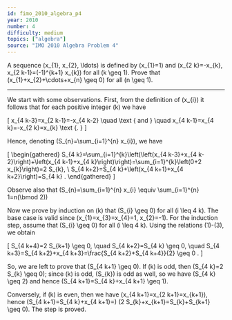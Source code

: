 ```yaml
---
id: fimo_2010_algebra_p4
year: 2010
number: 4
difficulty: medium
topics: ["algebra"]
source: "IMO 2010 Algebra Problem 4"
---
```


A sequence \(x_{1}, x_{2}, \ldots\) is defined by \(x_{1}=1\) and \(x_{2 k}=-x_{k}, x_{2 k-1}=(-1)^{k+1} x_{k}\) for all \(k \geq 1\). Prove that \(x_{1}+x_{2}+\cdots+x_{n} \geq 0\) for all \(n \geq 1\).

---
We start with some observations. First, from the definition of \(x_{i}\) it follows that for each positive integer \(k\) we have

\[
x_{4 k-3}=x_{2 k-1}=-x_{4 k-2} \quad \text { and } \quad x_{4 k-1}=x_{4 k}=-x_{2 k}=x_{k} \text {. }
\]

Hence, denoting \(S_{n}=\sum_{i=1}^{n} x_{i}\), we have

\[
\begin{gathered}
S_{4 k}=\sum_{i=1}^{k}\left(\left(x_{4 k-3}+x_{4 k-2}\right)+\left(x_{4 k-1}+x_{4 k}\right)\right)=\sum_{i=1}^{k}\left(0+2 x_{k}\right)=2 S_{k}, \\
S_{4 k+2}=S_{4 k}+\left(x_{4 k+1}+x_{4 k+2}\right)=S_{4 k} .
\end{gathered}
\]

Observe also that \(S_{n}=\sum_{i=1}^{n} x_{i} \equiv \sum_{i=1}^{n} 1=n(\bmod 2)\)

Now we prove by induction on \(k\) that \(S_{i} \geq 0\) for all \(i \leq 4 k\). The base case is valid since \(x_{1}=x_{3}=x_{4}=1, x_{2}=-1\). For the induction step, assume that \(S_{i} \geq 0\) for all \(i \leq 4 k\). Using the relations (1)-(3), we obtain

\[
S_{4 k+4}=2 S_{k+1} \geq 0, \quad S_{4 k+2}=S_{4 k} \geq 0, \quad S_{4 k+3}=S_{4 k+2}+x_{4 k+3}=\frac{S_{4 k+2}+S_{4 k+4}}{2} \geq 0 .
\]

So, we are left to prove that \(S_{4 k+1} \geq 0\). If \(k\) is odd, then \(S_{4 k}=2 S_{k} \geq 0\); since \(k\) is odd, \(S_{k}\) is odd as well, so we have \(S_{4 k} \geq 2\) and hence \(S_{4 k+1}=S_{4 k}+x_{4 k+1} \geq 1\).

Conversely, if \(k\) is even, then we have \(x_{4 k+1}=x_{2 k+1}=x_{k+1}\), hence \(S_{4 k+1}=S_{4 k}+x_{4 k+1}=\) \(2 S_{k}+x_{k+1}=S_{k}+S_{k+1} \geq 0\). The step is proved.

